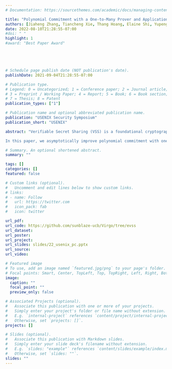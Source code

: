 ```yaml
---
# Documentation: https://sourcethemes.com/academic/docs/managing-content/

title: "Polynomial Commitment with a One-to-Many Prover and Applications"
authors: [Jiaheng Zhang, Tiancheng Xie, Thang Hoang, Elaine Shi, Yupeng Zhang]
date: 2022-08-10T21:28:55-07:00
#doi: " "
highlight: 1
#award: "Best Paper Award"





# Schedule page publish date (NOT publication's date).
publishDate: 2021-09-04T21:28:55-07:00

# Publication type.
# Legend: 0 = Uncategorized; 1 = Conference paper; 2 = Journal article;
# 3 = Preprint / Working Paper; 4 = Report; 5 = Book; 6 = Book section;
# 7 = Thesis; 8 = Patent
publication_types: ["1"]

# Publication name and optional abbreviated publication name.
publication: "USENIX Security Symposium"
publication_short: "USENIX"

abstract: "Verifiable Secret Sharing (VSS) is a foundational cryptographic primitive that serves as an essential building block in multi-party computation and decentralized blockchain applications. One of the most practical ways to construct VSS is through a polynomial commitment, where the dealer commits to a random polynomial whose 0-th coefficient encodes the secret to be shared, and proves the evaluation of the committed polynomial at a different point to each of N verifiers, i.e., the polynomial commitment is used in a “one-to-many” fashion. The recent work of Tomescu et al. (IEEE S&P 2020) was the first to consider polynomial commitment with “one-to- many prover batching”, such that the prover can prove evaluations at N different points at the cost of O(1) proofs. However, their scheme is not optimal and requires a trusted setup.\\

In this paper, we asymptotically improve polynomial commitment with one-to-many prover batching. We propose two novel schemes. First, we propose a scheme with optimal asymptotics in all dimensions in the trusted setup setting. Second, we are the first to consider one-to-many prover batching for transparent polynomial commitments, and we propose a transparent scheme whose performance approximately matches the best-known scheme in the trusted setup setting. We implement our schemes and evaluate their performance. Our scheme in the trusted setup setting improves the proof size by 20× and the verifier time by 7.8× for 221 parties, with a small overhead on the prover time. Our transparent polynomial commitment removes the trusted setup and further improves the prover time by 2.3×."

# Summary. An optional shortened abstract.
summary: ""

tags: []
categories: []
featured: false

# Custom links (optional).
#   Uncomment and edit lines below to show custom links.
# links:
# - name: Follow
#   url: https://twitter.com
#   icon_pack: fab
#   icon: twitter

url_pdf:
url_code: https://github.com/sunblaze-ucb/Virgo/tree/evss
url_dataset:
url_poster:
url_project:
url_slides: slides/22_usenix_pc.pptx
url_source:
url_video:

# Featured image
# To use, add an image named `featured.jpg/png` to your page's folder. 
# Focal points: Smart, Center, TopLeft, Top, TopRight, Left, Right, BottomLeft, Bottom, BottomRight.
image:
  caption: ""
  focal_point: ""
  preview_only: false

# Associated Projects (optional).
#   Associate this publication with one or more of your projects.
#   Simply enter your project's folder or file name without extension.
#   E.g. `internal-project` references `content/project/internal-project/index.md`.
#   Otherwise, set `projects: []`.
projects: []

# Slides (optional).
#   Associate this publication with Markdown slides.
#   Simply enter your slide deck's filename without extension.
#   E.g. `slides: "example"` references `content/slides/example/index.md`.
#   Otherwise, set `slides: ""`.
slides: ""
---
```

